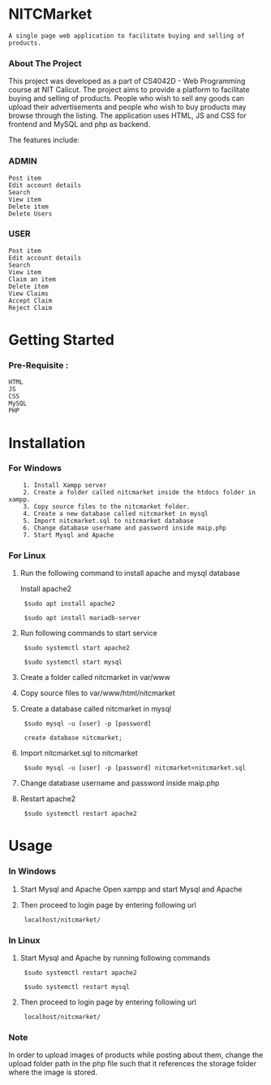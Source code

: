 # NITCMarket

    A single page web application to facilitate buying and selling of products.

### About The Project

This project was developed as a part of CS4042D - Web Programming course at NIT Calicut. The project aims to provide a platform to facilitate buying and selling of products. People who wish to sell any goods can upload their advertisements and people who wish to buy products may browse through the listing. The application uses HTML, JS and CSS for frontend and MySQL and php as backend.


The features include:

### ADMIN

    Post item
    Edit account details
    Search
    View item
    Delete item
    Delete Users

###    USER

    Post item
    Edit account details
    Search
    View item
    Claim an item
    Delete item
    View Claims
    Accept Claim
    Reject Claim


# Getting Started

### Pre-Requisite :
    HTML
    JS
    CSS
    MySQL
    PHP     

  
# Installation         

### For Windows

        1. Install Xampp server
        2. Create a folder called nitcmarket inside the htdocs folder in xampp.
        3. Copy source files to the nitcmarket folder.
        4. Create a new database called nitcmarket in mysql
        5. Import nitcmarket.sql to nitcmarket database
        6. Change database username and password inside maip.php
        7. Start Mysql and Apache

### For Linux

1. Run the following command to install apache and mysql database

    Install apache2

        $sudo apt install apache2
		         
        $sudo apt install mariadb-server

2. Run following commands to start service
        
        $sudo systemctl start apache2
		        
        $sudo systemctl start mysql

3. Create a folder called nitcmarket in var/www

4. Copy source files to var/www/html/nitcmarket

5. Create a database called nitcmarket in mysql
		       
        $sudo mysql -u [user] -p [password]
		       
        create database nitcmarket;

6. Import nitcmarket.sql to nitcmarket
	
        $sudo mysql -u [user] -p [password] nitcmarket<nitcmarket.sql

7. Change database username and password inside maip.php

8. Restart apache2
	
        $sudo systemctl restart apache2


# Usage

### In Windows
1. Start Mysql and Apache
	Open xampp and start Mysql and Apache

2. Then proceed to login page by entering following url
			
        localhost/nitcmarket/

### In Linux
1. Start Mysql and Apache by running following commands
			
        $sudo systemctl restart apache2
		
        $sudo systemctl restart mysql

2. Then proceed to login page by entering following url
			    
        localhost/nitcmarket/


### Note

In order to upload images of products while posting about them, change the upload folder path in the php file such that it references the storage folder where the image is stored.                             

